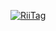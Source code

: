 <a href="https://riitag.t0g3pii.de/user/480800262773014528"><img src="https://riitag.t0g3pii.de/480800262773014528/tag.max.png" alt="RiiTag" /></a>
